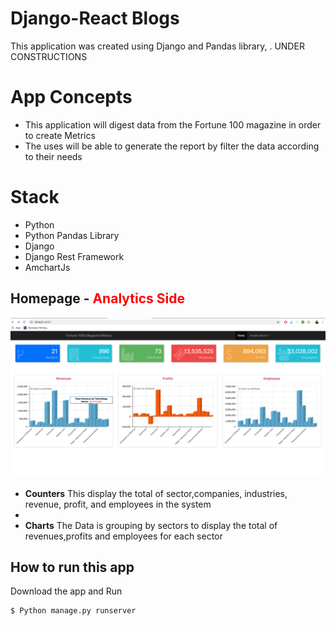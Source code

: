 # Django-React Blogs
This application  was created using Django and Pandas library, .   UNDER CONSTRUCTIONS




# App Concepts
<ul>

<li>This application will   digest data from the Fortune 100 magazine in order to create Metrics </li>
 <li>The uses will be able to generate the report by filter the data according to their needs </li>


</ul>


# Stack
<ul>

<li>Python</li>
 <li>Python Pandas Library </li>
 <li>Django </li>
  <li>Django Rest Framework </li>
  <li>AmchartJs</li>

</ul>


## Homepage - <b style='color:red'>Analytics Side</b>


![Alt text](/images/p1.png "Homagepe" )


<ul>

<li><b>Counters</b> This display the total of sector,companies, industries, revenue, profit, and employees in the system</i>  <li>

</li>
 <li>
<b>Charts</b> The Data is grouping by sectors to display the total of revenues,profits and employees for each sector

 </li>


</ul>




## How to run this app

Download the app and Run
```bash
$ Python manage.py runserver
```
